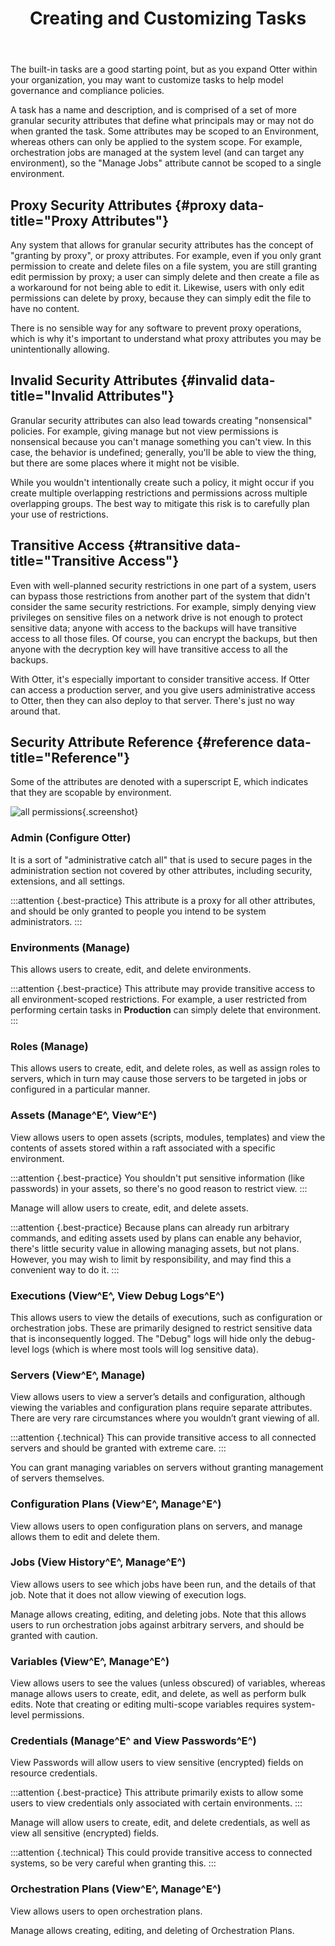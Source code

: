 ﻿---
title: Creating and Customizing Tasks
sequence: 200
keywords: proget,packages
---

The built-in tasks are a good starting point, but as you expand Otter within your organization, you may want to customize tasks to help model governance and compliance policies.

A task has a name and description, and is comprised of a set of more granular security attributes that define what principals may or may not do when granted the task. Some attributes may be scoped to an Environment, whereas others can only be applied to the system scope. For example, orchestration jobs are managed at the system level (and can target any environment), so the "Manage Jobs" attribute cannot be scoped to a single environment.

## Proxy Security Attributes {#proxy data-title="Proxy Attributes"}

Any system that allows for granular security attributes has the concept of "granting by proxy", or proxy attributes. For example, even if you only grant permission to create and delete files on a file system, you are still granting edit permission by proxy; a user can simply delete and then create a file as a workaround for not being able to edit it. Likewise, users with only edit permissions can delete by proxy, because they can simply edit the file to have no content.

There is no sensible way for any software to prevent proxy operations, which is why it's important to understand what proxy attributes you may be unintentionally allowing.

## Invalid Security Attributes {#invalid data-title="Invalid Attributes"}

Granular security attributes can also lead towards creating "nonsensical" policies. For example, giving manage but not view permissions is nonsensical because you can't manage something you can't view. In this case, the behavior is undefined; generally, you'll be able to view the thing, but there are some places where it might not be visible.

While you wouldn't intentionally create such a policy, it might occur if you create multiple overlapping restrictions and permissions across multiple overlapping groups. The best way to mitigate this risk is to carefully plan your use of restrictions.

## Transitive Access {#transitive data-title="Transitive Access"}

Even with well-planned security restrictions in one part of a system, users can bypass those restrictions from another part of the system that didn't consider the same security restrictions. For example, simply denying view privileges on sensitive files on a network drive is not enough to protect sensitive data; anyone with access to the backups will have transitive access to all those files.  Of course, you can encrypt the backups, but then anyone with the decryption key will have transitive access to all the backups.

With Otter, it's especially important to consider transitive access. If Otter can access a production server, and you give users administrative access to Otter, then they can also deploy to that server. There's just no way around that.

## Security Attribute Reference {#reference data-title="Reference"}

Some of the attributes are denoted with a superscript E, which indicates that they are scopable by environment.

![all permissions](/resources/documentation/otter/2/tasks-permissions.png){.screenshot}

### Admin (Configure Otter)

It is a sort of "administrative catch all" that is used to secure pages in the administration section not covered by other attributes, including security, extensions, and all settings.

:::attention {.best-practice}
This attribute is a proxy for all other attributes, and should be only granted to people you intend to be system administrators.
:::

### Environments (Manage)

This allows users to create, edit, and delete environments.

:::attention {.best-practice}
This attribute may provide transitive access to all environment-scoped restrictions. For example, a user restricted from performing certain tasks in **Production** can simply delete that environment.
:::

### Roles (Manage)

This allows users to create, edit, and delete roles, as well as assign roles to servers, which in turn may cause those servers to be targeted in jobs or configured in a particular manner.

### Assets (Manage^E^, View^E^)

View allows users to open assets (scripts, modules, templates) and view the contents of assets stored within a raft associated with a specific environment.

:::attention {.best-practice}
You shouldn't put sensitive information (like passwords) in your assets, so there's no good reason to restrict view.
:::

Manage will allow users to create, edit, and delete assets.

:::attention {.best-practice}
Because plans can already run arbitrary commands, and editing assets used by plans can enable any behavior, there's little security value in allowing managing assets, but not plans. However, you may wish to limit by responsibility, and may find this a convenient way to do it.
:::

### Executions (View^E^, View Debug Logs^E^)

This allows users to view the details of executions, such as configuration or orchestration jobs. These are primarily designed to restrict sensitive data that is inconsequently logged. The "Debug" logs will hide only the debug-level logs (which is where most tools will log sensitive data).

### Servers (View^E^, Manage)

View allows users to view a server’s details and configuration, although viewing the variables and configuration plans require separate attributes. There are very rare circumstances where you wouldn’t grant viewing of all.

:::attention {.technical}
This can provide transitive access to all connected servers and should be granted with extreme care.
:::

You can grant managing variables on servers without granting management of servers themselves.

### Configuration Plans (View^E^, Manage^E^)

View allows users to open configuration plans on servers, and manage allows them to edit and delete them.

### Jobs (View History^E^, Manage^E^)

View allows users to see which jobs have been run, and the details of that job. Note that it does not allow viewing of execution logs.

Manage allows creating, editing, and deleting jobs. Note that this allows users to run orchestration jobs against arbitrary servers, and should be granted with caution.

### Variables (View^E^, Manage^E^)

View allows users to see the values (unless obscured) of variables, whereas manage allows users to create, edit, and delete, as well as perform bulk edits. Note that creating or editing multi-scope variables requires system-level permissions.

### Credentials (Manage^E^ and View Passwords^E^)

View Passwords will allow users to view sensitive (encrypted) fields on resource credentials.

:::attention {.best-practice}
This attribute primarily exists to allow some users to view credentials only associated with certain environments.
:::

Manage will allow users to create, edit, and delete credentials, as well as view all sensitive (encrypted) fields.

:::attention {.technical}
This could provide transitive access to connected systems, so be very careful when granting this.
:::

### Orchestration Plans (View^E^, Manage^E^)

View allows users to open orchestration plans.

Manage allows creating, editing, and deleting of Orchestration Plans.
